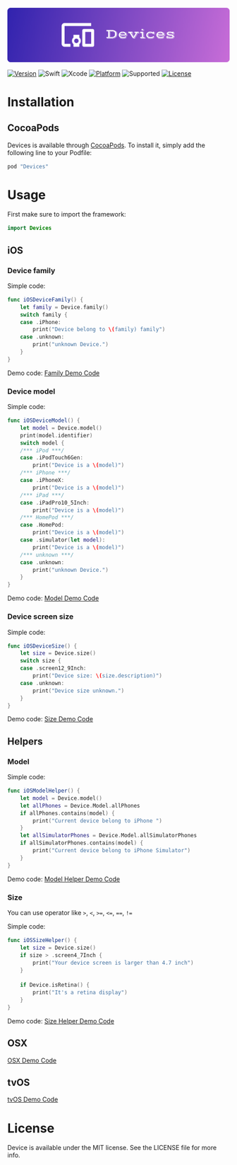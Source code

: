 [![Devices](https://github.com/RockerHX/Devices/blob/master/Source/Asset/Devices%20Logo.png?raw=true)](https://github.com/RockerHX/Devices)

[![Version](https://img.shields.io/cocoapods/v/Devices.svg)](http://cocoapods.org/pods/Devices)
![Swift](https://img.shields.io/badge/Swift-4.0-orange.svg?style=flat)
![Xcode](https://img.shields.io/badge/Xcode-9.0-orange.svg?style=flat)
[![Platform](https://img.shields.io/cocoapods/p/Devices.svg?style=flat)](http://cocoapods.org/pods/Devices)
![Supported](https://img.shields.io/badge/Supported-iOS9%20%7C%20OSX%2010.11%20%7C%20tvOS%209.0%20%7C%20watchOS%201.0-4BC51D.svg?style=flat)
[![License](https://img.shields.io/cocoapods/l/Devices.svg?style=flat)](http://cocoapods.org/pods/Devices)

# Installation
## CocoaPods
Devices is available through [CocoaPods](http://cocoapods.org). To install
it, simply add the following line to your Podfile:

```ruby
pod "Devices"
```

# Usage
First make sure to import the framework:
```swift
import Devices
```

## iOS

### Device family

Simple code:
```swift
func iOSDeviceFamily() {
    let family = Device.family()
    switch family {
    case .iPhone:
        print("Device belong to \(family) family")
    case .unknown:
        print("unknown Device.")
    }
}
```
Demo code:
[Family Demo Code](/Document/iOS/Family.md)

### Device model

Simple code:
```swift
func iOSDeviceModel() {
    let model = Device.model()
    print(model.identifier)
    switch model {
    /*** iPod ***/
    case .iPodTouch6Gen:
        print("Device is a \(model)")
    /*** iPhone ***/
    case .iPhoneX:
        print("Device is a \(model)")
    /*** iPad ***/
    case .iPadPro10_5Inch:
        print("Device is a \(model)")
    /*** HomePod ***/
    case .HomePod:
        print("Device is a \(model)")
    case .simulator(let model):
        print("Device is a \(model)")
    /*** unknown ***/
    case .unknown:
        print("unknown Device.")
    }
}
```
Demo code:
[Model Demo Code](/Document/iOS/Model.md)

### Device screen size

Simple code:
```swift
func iOSDeviceSize() {
    let size = Device.size()
    switch size {
    case .screen12_9Inch:
        print("Device size: \(size.description)")
    case .unknown:
        print("Device size unknown.")
    }
}
```
Demo code:
[Size Demo Code](/Document/iOS/Size.md)

## Helpers

### Model

Simple code:
```swift
func iOSModelHelper() {
    let model = Device.model()
    let allPhones = Device.Model.allPhones
    if allPhones.contains(model) {
        print("Current device belong to iPhone ")
    }
    let allSimulatorPhones = Device.Model.allSimulatorPhones
    if allSimulatorPhones.contains(model) {
        print("Current device belong to iPhone Simulator")
    }
}
```
Demo code:
[Model Helper Demo Code](/Document/iOS/ModelHelper.md)

### Size
You can use operator like `>`, `<`, `>=`, `<=`, `==`, `!=`

Simple code:
```swift
func iOSSizeHelper() {
    let size = Device.size()
    if size > .screen4_7Inch {
        print("Your device screen is larger than 4.7 inch")
    }

    if Device.isRetina() {
        print("It's a retina display")
    }
}
```
Demo code:
[Size Helper Demo Code](/Document/iOS/SizeHelper.md)

## OSX
[OSX Demo Code](/Document/OSX/OSX.md)

## tvOS
[tvOS Demo Code](/Document/tvOS/tvOS.md)

# License

Device is available under the MIT license. See the LICENSE file for more info.